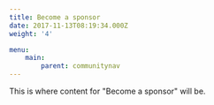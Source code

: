```yaml
---
title: Become a sponsor
date: 2017-11-13T08:19:34.000Z
weight: '4'

menu:
    main:
        parent: communitynav
---
```


This is where content for "Become a sponsor" will be.